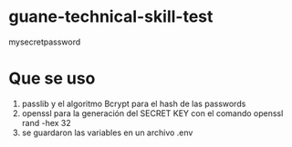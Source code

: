# guane-technical-skill-test


mysecretpassword


# Que se uso

1. passlib y el algoritmo Bcrypt para el hash de las passwords
2. openssl para la generación del SECRET KEY con el comando  openssl rand -hex 32
3. se guardaron las variables en un archivo .env
